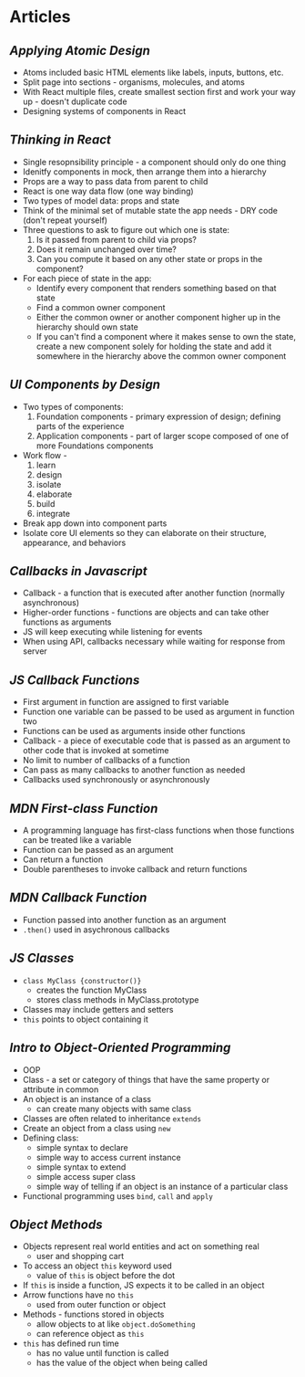 # Articles

## *Applying Atomic Design*

* Atoms included basic HTML elements like labels, inputs, buttons, etc.
* Split page into sections - organisms, molecules, and atoms
* With React multiple files, create smallest section first and work your way up - doesn't duplicate code
* Designing systems of components in React


## *Thinking in React*

* Single resopnsibility principle - a component should only do one thing
*  Idenitfy components in mock, then arrange them into a hierarchy
* Props are a way to pass data from parent to child
* React is one way data flow (one way binding)
* Two types of model data: props and state
* Think of the minimal set of mutable state the app needs - DRY code (don't repeat yourself)
* Three questions to ask to figure out which one is state:
    1) Is it passed from parent to child via props?
    1) Does it remain unchanged over time?
    1) Can you compute it based on any other state or props in the component?
* For each piece of state in the app:
    * Identify every component that renders something based on that state
    * Find a common owner component 
    * Either the common owner or another component higher up in the hierarchy should own state
    * If you can't find a component where it makes sense to own the state, create a new component solely for holding the state and add it somewhere in the hierarchy above the common owner component


## *UI Components by Design*

* Two types of components: 
    1) Foundation components - primary expression of design; defining parts of the experience
    1) Application components - part of larger scope composed of one of more Foundations components
* Work flow - 
    1) learn
    1) design
    1) isolate
    1) elaborate
    1) build
    1) integrate
* Break app down into component parts
* Isolate core UI elements so they can elaborate on their structure, appearance, and behaviors


## *Callbacks in Javascript*

* Callback - a function that is executed after another function (normally asynchronous)
* Higher-order functions - functions are objects and can take other functions as arguments
* JS will keep executing while listening for events
* When using API, callbacks necessary while waiting for response from server


## *JS Callback Functions*

* First argument in function are assigned to first variable
* Function one variable can be passed to be used as argument in function two
* Functions can be used as arguments inside other functions
* Callback - a piece of executable code that is passed as an argument to other code that is invoked at sometime
* No limit to number of callbacks of a function
* Can pass as many callbacks to another function as needed
* Callbacks used synchronously or asynchronously 


## *MDN First-class Function*

* A programming language has first-class functions when those functions can be treated like a variable
* Function can be passed as an argument
* Can return a function
* Double parentheses to invoke callback and return functions


## *MDN Callback Function*

* Function passed into another function as an argument
* `.then()` used in asychronous callbacks


## *JS Classes*

* `class MyClass {constructor()}`
    * creates the function MyClass
    * stores class methods in MyClass.prototype
* Classes may include getters and setters
* `this` points to object containing it


## *Intro to Object-Oriented Programming*

* OOP
* Class - a set or category of things that have the same property or attribute in common
* An object is an instance of a class
    * can create many objects with same class
* Classes are often related to inheritance
    `extends`
* Create an object from a class using `new`
* Defining class:
    * simple syntax to declare
    * simple way to access current instance
    * simple syntax to extend
    * simple access super class
    * simple way of telling if an object is an instance of a particular class
* Functional programming uses `bind`, `call` and `apply`


## *Object Methods*

* Objects represent real world entities and act on something real
    * user and shopping cart
* To access an object `this` keyword used
    * value of `this` is object before the dot
* If `this` is inside a function, JS expects it to be called in an object
* Arrow functions have no `this`
    * used from outer function or object
* Methods - functions stored in objects 
    * allow objects to at like `object.doSomething`
    * can reference object as `this`
* `this` has defined run time
    * has no value until function is called
    * has the value of the object when being called

